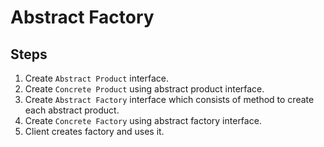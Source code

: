 # Abstract Factory
## Steps
1. Create `Abstract Product` interface.
2. Create `Concrete Product` using abstract product interface.
3. Create `Abstract Factory` interface which consists of method to create each abstract product.
4. Create `Concrete Factory` using abstract factory interface.
5. Client creates factory and uses it.